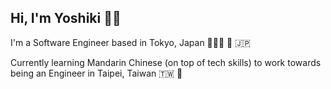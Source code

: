 ## Hi, I'm Yoshiki 👋🏼

I'm a Software Engineer based in Tokyo, Japan 👨🏻‍💻 🗼 🇯🇵

Currently learning Mandarin Chinese (on top of tech skills) to work towards being an Engineer in Taipei, Taiwan 🇹🇼 🥟
